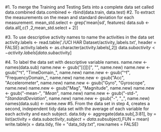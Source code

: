 #1. To merge the Training and Testing Sets into a complete data set called data.combined
data.combined <- rbind(data.train, data.test)
#2. To extract the measurements on the mean and standard deviation for each 
measurement.
mean_std.select <- grep('mean|sd', features)
data.sub <- data.all[,c(1
,2,mean_std.select + 2)]

#3. To use descriptive activity names to name the activities in the data set
activity.labels <- read.table('./UCI HAR Dataset/activity_labels.txt', header = FALSE)
activity.labels <- as.character(activity.labels[,2])
data.sub$activity <- activity.labels[data.sub$activity]

#4. To label the data set with descriptive variable names.
name.new <- names(data.sub)
name.new <- gsub("[(][)]", "", name.new)
name.new <- gsub("^t", "TimeDomain_", name.new)
name.new <- gsub("^f", "FrequencyDomain_", name.new)
name.new <- gsub("Acc", "Accelerometer", name.new)
name.new <- gsub("Gyro", "Gyroscope", name.new)
name.new <- gsub("Mag", "Magnitude", name.new)
name.new <- gsub("-mean-", "_Mean_", name.new)
name.new <- gsub("-std-", "_StandardDeviation_", name.new)
name.new <- gsub("-", "_", name.new)
names(data.sub) <- name.new
#5. From the data set in step 4, creates a second, 
independent tidy data set with the average of each 
variable for each activity and each subject.
data.tidy <- aggregate(data.sub[,3:81], by = list(activity = data.sub$activity, subject = data.sub$subject),FUN = mean)
write.table(x = data.tidy, file = "data_tidy.txt", row.names = FALSE)
